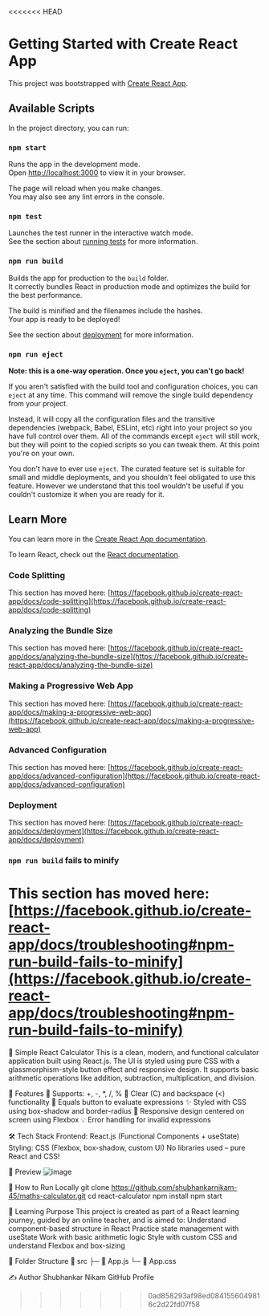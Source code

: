 <<<<<<< HEAD
# Getting Started with Create React App

This project was bootstrapped with [Create React App](https://github.com/facebook/create-react-app).

## Available Scripts

In the project directory, you can run:

### `npm start`

Runs the app in the development mode.\
Open [http://localhost:3000](http://localhost:3000) to view it in your browser.

The page will reload when you make changes.\
You may also see any lint errors in the console.

### `npm test`

Launches the test runner in the interactive watch mode.\
See the section about [running tests](https://facebook.github.io/create-react-app/docs/running-tests) for more information.

### `npm run build`

Builds the app for production to the `build` folder.\
It correctly bundles React in production mode and optimizes the build for the best performance.

The build is minified and the filenames include the hashes.\
Your app is ready to be deployed!

See the section about [deployment](https://facebook.github.io/create-react-app/docs/deployment) for more information.

### `npm run eject`

**Note: this is a one-way operation. Once you `eject`, you can't go back!**

If you aren't satisfied with the build tool and configuration choices, you can `eject` at any time. This command will remove the single build dependency from your project.

Instead, it will copy all the configuration files and the transitive dependencies (webpack, Babel, ESLint, etc) right into your project so you have full control over them. All of the commands except `eject` will still work, but they will point to the copied scripts so you can tweak them. At this point you're on your own.

You don't have to ever use `eject`. The curated feature set is suitable for small and middle deployments, and you shouldn't feel obligated to use this feature. However we understand that this tool wouldn't be useful if you couldn't customize it when you are ready for it.

## Learn More

You can learn more in the [Create React App documentation](https://facebook.github.io/create-react-app/docs/getting-started).

To learn React, check out the [React documentation](https://reactjs.org/).

### Code Splitting

This section has moved here: [https://facebook.github.io/create-react-app/docs/code-splitting](https://facebook.github.io/create-react-app/docs/code-splitting)

### Analyzing the Bundle Size

This section has moved here: [https://facebook.github.io/create-react-app/docs/analyzing-the-bundle-size](https://facebook.github.io/create-react-app/docs/analyzing-the-bundle-size)

### Making a Progressive Web App

This section has moved here: [https://facebook.github.io/create-react-app/docs/making-a-progressive-web-app](https://facebook.github.io/create-react-app/docs/making-a-progressive-web-app)

### Advanced Configuration

This section has moved here: [https://facebook.github.io/create-react-app/docs/advanced-configuration](https://facebook.github.io/create-react-app/docs/advanced-configuration)

### Deployment

This section has moved here: [https://facebook.github.io/create-react-app/docs/deployment](https://facebook.github.io/create-react-app/docs/deployment)

### `npm run build` fails to minify

This section has moved here: [https://facebook.github.io/create-react-app/docs/troubleshooting#npm-run-build-fails-to-minify](https://facebook.github.io/create-react-app/docs/troubleshooting#npm-run-build-fails-to-minify)
=======
📱 Simple React Calculator
This is a clean, modern, and functional calculator application built using React.js. The UI is styled using pure CSS with a glassmorphism-style button effect and responsive design. It supports basic arithmetic operations like addition, subtraction, multiplication, and division.

🚀 Features
🧮 Supports: +, -, *, /, %
🧹 Clear (C) and backspace (<) functionality
🟰 Equals button to evaluate expressions
✨ Styled with CSS using box-shadow and border-radius
🎯 Responsive design centered on screen using Flexbox
💡 Error handling for invalid expressions


🛠 Tech Stack
Frontend: React.js (Functional Components + useState)
Styling: CSS (Flexbox, box-shadow, custom UI)
No libraries used – pure React and CSS!

📸 Preview
![image](https://github.com/user-attachments/assets/02d9b97f-5cb6-4972-893d-313d9e6df3fe)

🔧 How to Run Locally
git clone https://github.com/shubhankarnikam-45/maths-calculator.git
cd react-calculator
npm install
npm start

🧠 Learning Purpose
This project is created as part of a React learning journey, guided by an online teacher, and is aimed to:
Understand component-based structure in React
Practice state management with useState
Work with basic arithmetic logic
Style with custom CSS and understand Flexbox and box-sizing

📂 Folder Structure
📁 src
 ├─ 📄 App.js
 └─ 📄 App.css

✍️ Author
Shubhankar Nikam
GitHub Profile


>>>>>>> 0ad858293af98ed0841556049816c2d22fd07f58
